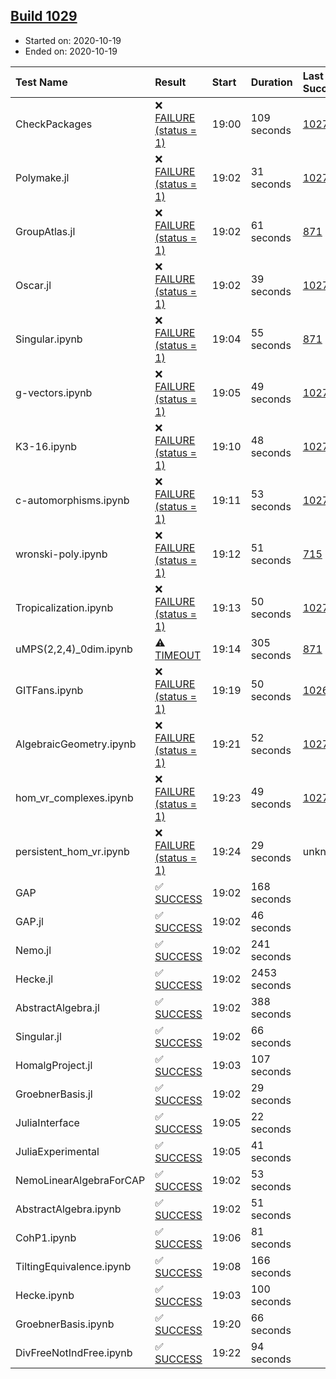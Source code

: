## [Build 1029](https://oscarci.mathematik.uni-kl.de/job/oscar-stable/1029/)

* Started on: 2020-10-19
* Ended on: 2020-10-19

| Test Name    | Result | Start | Duration | Last Success | First Failure |
|:-------------|:-------|:------|:---------|:-------------|:--------------|
| CheckPackages | ❌ [FAILURE (status = 1)](https://oscarci.mathematik.uni-kl.de/job/oscar-stable/1029/artifact/logs/build-1029/CheckPackages.log) | 19:00 | 109 seconds | [1027](https://oscarci.mathematik.uni-kl.de/job/oscar-stable/1027/) | [1028](https://oscarci.mathematik.uni-kl.de/job/oscar-stable/1028/) |
| Polymake.jl | ❌ [FAILURE (status = 1)](https://oscarci.mathematik.uni-kl.de/job/oscar-stable/1029/artifact/logs/build-1029/Polymake.jl.log) | 19:02 | 31 seconds | [1027](https://oscarci.mathematik.uni-kl.de/job/oscar-stable/1027/) | [1028](https://oscarci.mathematik.uni-kl.de/job/oscar-stable/1028/) |
| GroupAtlas.jl | ❌ [FAILURE (status = 1)](https://oscarci.mathematik.uni-kl.de/job/oscar-stable/1029/artifact/logs/build-1029/GroupAtlas.jl.log) | 19:02 | 61 seconds | [871](https://oscarci.mathematik.uni-kl.de/job/oscar-stable/871/) | [872](https://oscarci.mathematik.uni-kl.de/job/oscar-stable/872/) |
| Oscar.jl | ❌ [FAILURE (status = 1)](https://oscarci.mathematik.uni-kl.de/job/oscar-stable/1029/artifact/logs/build-1029/Oscar.jl.log) | 19:02 | 39 seconds | [1027](https://oscarci.mathematik.uni-kl.de/job/oscar-stable/1027/) | [1028](https://oscarci.mathematik.uni-kl.de/job/oscar-stable/1028/) |
| Singular.ipynb | ❌ [FAILURE (status = 1)](https://oscarci.mathematik.uni-kl.de/job/oscar-stable/1029/artifact/logs/build-1029/Singular.ipynb.log) | 19:04 | 55 seconds | [871](https://oscarci.mathematik.uni-kl.de/job/oscar-stable/871/) | [872](https://oscarci.mathematik.uni-kl.de/job/oscar-stable/872/) |
| g-vectors.ipynb | ❌ [FAILURE (status = 1)](https://oscarci.mathematik.uni-kl.de/job/oscar-stable/1029/artifact/logs/build-1029/g-vectors.ipynb.log) | 19:05 | 49 seconds | [1027](https://oscarci.mathematik.uni-kl.de/job/oscar-stable/1027/) | [1028](https://oscarci.mathematik.uni-kl.de/job/oscar-stable/1028/) |
| K3-16.ipynb | ❌ [FAILURE (status = 1)](https://oscarci.mathematik.uni-kl.de/job/oscar-stable/1029/artifact/logs/build-1029/K3-16.ipynb.log) | 19:10 | 48 seconds | [1027](https://oscarci.mathematik.uni-kl.de/job/oscar-stable/1027/) | [1028](https://oscarci.mathematik.uni-kl.de/job/oscar-stable/1028/) |
| c-automorphisms.ipynb | ❌ [FAILURE (status = 1)](https://oscarci.mathematik.uni-kl.de/job/oscar-stable/1029/artifact/logs/build-1029/c-automorphisms.ipynb.log) | 19:11 | 53 seconds | [1027](https://oscarci.mathematik.uni-kl.de/job/oscar-stable/1027/) | [1028](https://oscarci.mathematik.uni-kl.de/job/oscar-stable/1028/) |
| wronski-poly.ipynb | ❌ [FAILURE (status = 1)](https://oscarci.mathematik.uni-kl.de/job/oscar-stable/1029/artifact/logs/build-1029/wronski-poly.ipynb.log) | 19:12 | 51 seconds | [715](https://oscarci.mathematik.uni-kl.de/job/oscar-stable/715/) | [716](https://oscarci.mathematik.uni-kl.de/job/oscar-stable/716/) |
| Tropicalization.ipynb | ❌ [FAILURE (status = 1)](https://oscarci.mathematik.uni-kl.de/job/oscar-stable/1029/artifact/logs/build-1029/Tropicalization.ipynb.log) | 19:13 | 50 seconds | [1027](https://oscarci.mathematik.uni-kl.de/job/oscar-stable/1027/) | [1028](https://oscarci.mathematik.uni-kl.de/job/oscar-stable/1028/) |
| uMPS(2,2,4)_0dim.ipynb | ⚠ [TIMEOUT](https://oscarci.mathematik.uni-kl.de/job/oscar-stable/1029/artifact/logs/build-1029/uMPS-2-2-4-_0dim.ipynb.log) | 19:14 | 305 seconds | [871](https://oscarci.mathematik.uni-kl.de/job/oscar-stable/871/) | [872](https://oscarci.mathematik.uni-kl.de/job/oscar-stable/872/) |
| GITFans.ipynb | ❌ [FAILURE (status = 1)](https://oscarci.mathematik.uni-kl.de/job/oscar-stable/1029/artifact/logs/build-1029/GITFans.ipynb.log) | 19:19 | 50 seconds | [1026](https://oscarci.mathematik.uni-kl.de/job/oscar-stable/1026/) | [1027](https://oscarci.mathematik.uni-kl.de/job/oscar-stable/1027/) |
| AlgebraicGeometry.ipynb | ❌ [FAILURE (status = 1)](https://oscarci.mathematik.uni-kl.de/job/oscar-stable/1029/artifact/logs/build-1029/AlgebraicGeometry.ipynb.log) | 19:21 | 52 seconds | [1027](https://oscarci.mathematik.uni-kl.de/job/oscar-stable/1027/) | [1028](https://oscarci.mathematik.uni-kl.de/job/oscar-stable/1028/) |
| hom_vr_complexes.ipynb | ❌ [FAILURE (status = 1)](https://oscarci.mathematik.uni-kl.de/job/oscar-stable/1029/artifact/logs/build-1029/hom_vr_complexes.ipynb.log) | 19:23 | 49 seconds | [1027](https://oscarci.mathematik.uni-kl.de/job/oscar-stable/1027/) | [1028](https://oscarci.mathematik.uni-kl.de/job/oscar-stable/1028/) |
| persistent_hom_vr.ipynb | ❌ [FAILURE (status = 1)](https://oscarci.mathematik.uni-kl.de/job/oscar-stable/1029/artifact/logs/build-1029/persistent_hom_vr.ipynb.log) | 19:24 | 29 seconds | unknown | unknown |
| GAP | ✅ [SUCCESS](https://oscarci.mathematik.uni-kl.de/job/oscar-stable/1029/artifact/logs/build-1029/GAP.log) | 19:02 | 168 seconds |  |  |
| GAP.jl | ✅ [SUCCESS](https://oscarci.mathematik.uni-kl.de/job/oscar-stable/1029/artifact/logs/build-1029/GAP.jl.log) | 19:02 | 46 seconds |  |  |
| Nemo.jl | ✅ [SUCCESS](https://oscarci.mathematik.uni-kl.de/job/oscar-stable/1029/artifact/logs/build-1029/Nemo.jl.log) | 19:02 | 241 seconds |  |  |
| Hecke.jl | ✅ [SUCCESS](https://oscarci.mathematik.uni-kl.de/job/oscar-stable/1029/artifact/logs/build-1029/Hecke.jl.log) | 19:02 | 2453 seconds |  |  |
| AbstractAlgebra.jl | ✅ [SUCCESS](https://oscarci.mathematik.uni-kl.de/job/oscar-stable/1029/artifact/logs/build-1029/AbstractAlgebra.jl.log) | 19:02 | 388 seconds |  |  |
| Singular.jl | ✅ [SUCCESS](https://oscarci.mathematik.uni-kl.de/job/oscar-stable/1029/artifact/logs/build-1029/Singular.jl.log) | 19:02 | 66 seconds |  |  |
| HomalgProject.jl | ✅ [SUCCESS](https://oscarci.mathematik.uni-kl.de/job/oscar-stable/1029/artifact/logs/build-1029/HomalgProject.jl.log) | 19:03 | 107 seconds |  |  |
| GroebnerBasis.jl | ✅ [SUCCESS](https://oscarci.mathematik.uni-kl.de/job/oscar-stable/1029/artifact/logs/build-1029/GroebnerBasis.jl.log) | 19:02 | 29 seconds |  |  |
| JuliaInterface | ✅ [SUCCESS](https://oscarci.mathematik.uni-kl.de/job/oscar-stable/1029/artifact/logs/build-1029/JuliaInterface.log) | 19:05 | 22 seconds |  |  |
| JuliaExperimental | ✅ [SUCCESS](https://oscarci.mathematik.uni-kl.de/job/oscar-stable/1029/artifact/logs/build-1029/JuliaExperimental.log) | 19:05 | 41 seconds |  |  |
| NemoLinearAlgebraForCAP | ✅ [SUCCESS](https://oscarci.mathematik.uni-kl.de/job/oscar-stable/1029/artifact/logs/build-1029/NemoLinearAlgebraForCAP.log) | 19:02 | 53 seconds |  |  |
| AbstractAlgebra.ipynb | ✅ [SUCCESS](https://oscarci.mathematik.uni-kl.de/job/oscar-stable/1029/artifact/logs/build-1029/AbstractAlgebra.ipynb.log) | 19:02 | 51 seconds |  |  |
| CohP1.ipynb | ✅ [SUCCESS](https://oscarci.mathematik.uni-kl.de/job/oscar-stable/1029/artifact/logs/build-1029/CohP1.ipynb.log) | 19:06 | 81 seconds |  |  |
| TiltingEquivalence.ipynb | ✅ [SUCCESS](https://oscarci.mathematik.uni-kl.de/job/oscar-stable/1029/artifact/logs/build-1029/TiltingEquivalence.ipynb.log) | 19:08 | 166 seconds |  |  |
| Hecke.ipynb | ✅ [SUCCESS](https://oscarci.mathematik.uni-kl.de/job/oscar-stable/1029/artifact/logs/build-1029/Hecke.ipynb.log) | 19:03 | 100 seconds |  |  |
| GroebnerBasis.ipynb | ✅ [SUCCESS](https://oscarci.mathematik.uni-kl.de/job/oscar-stable/1029/artifact/logs/build-1029/GroebnerBasis.ipynb.log) | 19:20 | 66 seconds |  |  |
| DivFreeNotIndFree.ipynb | ✅ [SUCCESS](https://oscarci.mathematik.uni-kl.de/job/oscar-stable/1029/artifact/logs/build-1029/DivFreeNotIndFree.ipynb.log) | 19:22 | 94 seconds |  |  |
